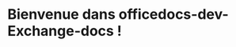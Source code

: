# <a name="welcome-to-officedocs-dev-exchange-docs"></a>Bienvenue dans officedocs-dev-Exchange-docs !